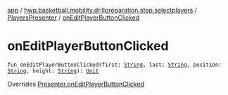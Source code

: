 [app](../../index.md) / [hwp.basketball.mobility.drillpreparation.step.selectplayers](../index.md) / [PlayersPresenter](index.md) / [onEditPlayerButtonClicked](.)

# onEditPlayerButtonClicked

`fun onEditPlayerButtonClicked(first: `[`String`](https://kotlinlang.org/api/latest/jvm/stdlib/kotlin/-string/index.html)`, last: `[`String`](https://kotlinlang.org/api/latest/jvm/stdlib/kotlin/-string/index.html)`, position: `[`String`](https://kotlinlang.org/api/latest/jvm/stdlib/kotlin/-string/index.html)`, height: `[`String`](https://kotlinlang.org/api/latest/jvm/stdlib/kotlin/-string/index.html)`): `[`Unit`](https://kotlinlang.org/api/latest/jvm/stdlib/kotlin/-unit/index.html)

Overrides [Presenter.onEditPlayerButtonClicked](../-players-contract/-presenter/on-edit-player-button-clicked.md)

